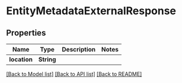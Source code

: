 # EntityMetadataExternalResponse

## Properties

Name | Type | Description | Notes
------------ | ------------- | ------------- | -------------
**location** | **String** |  | 

[[Back to Model list]](../README.md#documentation-for-models) [[Back to API list]](../README.md#documentation-for-api-endpoints) [[Back to README]](../README.md)


